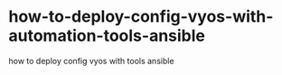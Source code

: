 # how-to-deploy-config-vyos-with-automation-tools-ansible
how to deploy config vyos with tools ansible
